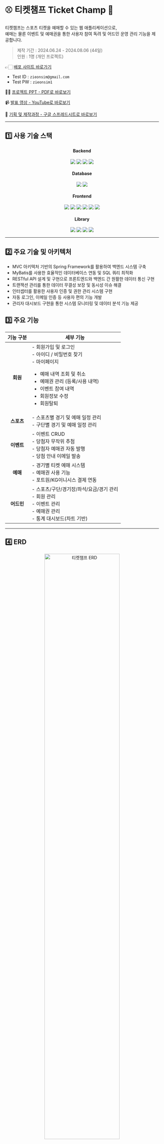 # ⚾ 티켓챔프 Ticket Champ 🏀
티켓챔프는 스포츠 티켓을 예매할 수 있는 웹 애플리케이션으로,<br>
예매는 물론 이벤트 및 예매권을 통한 사용자 참여 독려 및 어드민 운영 관리 기능을 제공합니다.

> 제작 기간 : 2024.06.24 - 2024.08.06 (44일)<br>
> 인원 : 1명 (개인 프로젝트)

👉🏻 [배포 사이트 바로가기](http://49.142.157.251:9090/javaclassS8/)
- Test ID : `zieonsim@gmail.com`
- Test PW : `zieonsim1`

💁🏻 [프로젝트 PPT - PDF로 바로보기](https://drive.google.com/file/d/1_CHga5fahvz1s-E7umZdtXcqqta1ay9V/view?usp=sharing)
<br>

📹 [발표 영상 - YouTube로 바로보기](https://youtu.be/gPB3dMz0ztY)

💭 [기획 및 제작과정 - 구글 스프레드시트로 바로보기](https://docs.google.com/spreadsheets/d/1e1T5jBh-7tM7CjCwONiFs9F7OIGQVMUJmeAd8-6eK-Q/edit?usp=sharing)
<hr>

## 1️⃣ 사용 기술 스택
<div align="center">
<h4>Backend</h4>
<img src="https://img.shields.io/badge/Java8-007396?style=flat-square&logo=OpenJDK&logoColor=white">
<img src="https://img.shields.io/badge/Spring Framework-6DB33F?style=flat-square&logo=Spring&logoColor=white">
<img src="https://img.shields.io/badge/Spring Security-00AB77?style=flat-square&amp;logo=springsecurity&amp;logoColor=white">
<img src="https://img.shields.io/badge/apache tomcat-F8DC75?style=flat-square&amp;logo=apachetomcat&amp;logoColor=black">
<br>
  
<h4>Database</h4>
<img src="https://img.shields.io/badge/MySQL-4479A1?style=flat-square&logo=mysql&logoColor=white">
<img src="https://img.shields.io/badge/MyBatis-9EB0A2?style=flat-square&amp;logo=&amp;logoColor=white">
<br>
  
<h4>Frontend</h4>
<img src="https://img.shields.io/badge/javascript-F7DF1E?style=flat-square&logo=javascript&logoColor=black">
<img src="https://img.shields.io/badge/jquery-0769AD?style=flat-square&logo=jquery&logoColor=white">
<img src="https://img.shields.io/badge/JSP-BEFCFF?style=flat-square&amp;logo=&amp;logoColor=white">
<img src="https://img.shields.io/badge/html5-E34F26?style=flat-square&logo=html5&logoColor=white"> 
<img src="https://img.shields.io/badge/css-1572B6?style=flat-square&logo=css3&logoColor=white"> 
<img src="https://img.shields.io/badge/bootstrap-7952B3?style=flat-square&logo=bootstrap&logoColor=white">
<br>

<h4>Library</h4>
<img src="https://img.shields.io/badge/ckeditor4-0287D0?style=flat-square&logo=ckeditor4&logoColor=white">
<img src="https://img.shields.io/badge/PortOne-FF6633?style=flat-square&logo=PortOne&logoColor=white">
<img src="https://img.shields.io/badge/chartjs-FF6384?style=flat-square&logo=chartdotjs&logoColor=white">
<img src="https://img.shields.io/badge/swiper-6332F6?style=flat-square&logo=swiper&logoColor=white">
</div>
<hr>

## 2️⃣  주요 기술 및 아키텍처
- MVC 아키텍처 기반의 Spring Framework를 활용하여 백엔드 시스템 구축
- MyBatis를 사용한 효율적인 데이터베이스 연동 및 SQL 쿼리 최적화
- RESTful API 설계 및 구현으로 프론트엔드와 백엔드 간 원활한 데이터 통신 구현
- 트랜잭션 관리를 통한 데이터 무결성 보장 및 동시성 이슈 해결
- 인터셉터를 활용한 사용자 인증 및 권한 관리 시스템 구현
- 자동 로그인, 이메일 인증 등 사용자 편의 기능 개발
- 관리자 대시보드 구현을 통한 시스템 모니터링 및 데이터 분석 기능 제공

## 3️⃣ 주요 기능
<div align="center">

| **기능 구분** | **세부 기능** |
|:---------------:|---------------|
| **회원**   | - 회원가입 및 로그인 <br> - 아이디 / 비밀번호 찾기 <br> - 마이페이지 <ul><li>예매 내역 조회 및 취소</li><li>예매권 관리 (등록/사용 내역)</li><li>이벤트 참여 내역</li><li>회원정보 수정</li><li>회원탈퇴</li></ul>  |
| **스포츠** | - 스포츠별 경기 및 예매 일정 관리 <br> - 구단별 경기 및 예매 일정 관리 |
| **이벤트** | - 이벤트 CRUD <br> - 당첨자 무작위 추첨 <br> - 당첨자 예매권 자동 발행 <br> - 당첨 안내 이메일 발송 |
| **예매**   | - 경기별 티켓 예매 시스템 <br> - 예매권 사용 기능 <br> - 포트원/KG이니시스 결제 연동 |
| **어드민** | - 스포츠/구단/경기장/좌석/요금/경기 관리 <br> - 회원 관리 <br> - 이벤트 관리 <br> - 예매권 관리 <br> - 통계 대시보드(차트 기반) |

</div>

<hr>

## 4️⃣ ERD
<p align="center">
  <img src="https://github.com/user-attachments/assets/bf60d53e-3a54-4ec7-8319-ba9c0546a4a6" alt="티켓챔프 ERD" width="70%">
</p>

<hr>

## 5️⃣ 기능별 화면 및 소개
### ✔ 메인 화면
- 아직 예매가 오픈되지 않은 경기의 일정과 예매 오픈일시를 종목별로 확인
- 예매 오픈 시간이 지났을 경우 '예매하기' 버튼으로 활성화
- Swiper 라이브러리 이용
<p align="center">
  <img src="https://github.com/user-attachments/assets/dab1d89d-3304-4cbe-9e2c-109eea887f35" alt="메인화면 GIF" width="70%">
</p>

### ✔ 회원가입
- 이메일, 비밀번호, 이름, 휴대폰 번호 입력
- 프론트엔드 유효성 검사 처리
- 입력한 이메일로 인증번호 발송(SMTP)
- 이메일 인증번호 발송 전 중복 체크
- Spring security를 이용한 비밀번호 암호화
<p align="center">
<img src="https://github.com/user-attachments/assets/83426e4e-da98-48a0-9633-f5f65972abd6" alt="회원가입 GIF" width="70%">
</p>

### ✔ 로그인
- 아이디 / 비밀번호 일치여부 확인
- 자동 로그인 구현
- 로그인 성공 시 홈화면으로 이동 및 헤더에 로그인한 이메일 아이디 노출
<p align="center">
<img src="https://github.com/user-attachments/assets/543a0e88-00fe-4b25-a2a3-31df71a919ff" alt="로그인 GIF" width="70%">
</p>

### ✔ 아이디 찾기
- 이름 + 휴대폰 번호 조합으로 이메일 아이디 찾기
- 계정이 존재할 경우 마스킹된 이메일 아이디와 가입일자를 안내
- 입력한 정보로 가입된 아이디가 여러 개일 경우 로그인할 아이디 선택 가능
<p align="center">
<img src="https://github.com/user-attachments/assets/f30608e5-0fa8-46f3-a23a-1dcbf73e6102" alt="아이디찾기 GIF" width="70%">
</p>

### ✔ 비밀번호 찾기
- 이름 + 이메일 아이디 조합으로 계정 유무 확인
- 계정이 존재할 경우 입력한 이메일로 인증번호 발송
- 인증번호 일치 시 새로운 비밀번호 설정 가능
<p align="center">
<img src="https://github.com/user-attachments/assets/f69b97a9-05c3-48db-b65e-c8c00770a63c" alt="비밀번호찾기 GIF" width="70%">
</p>

### ✔ 스포츠별 전체일정 / 구단별 예매하기 페이지
#### ☑️ 공통
예매가 오픈되기 전에는 오픈 예정 일시가 표시되며, 오픈 후에는 '예매하기' 버튼이 표시됨
#### ☑️ 스포츠별 전체 일정
오늘부터 이번 달 마지막 경기까지의 일정 확인
#### ☑️ 구단별 예매하기
- 오늘부터 다음 달 마지막 경기까지 선택한 구단의 홈 경기를 확인할 수 있음
- 오늘 경기의 경우, 예매 마감 시간이 지나면 일정에서 자동으로 제거
<p align="center">
<img src="https://github.com/user-attachments/assets/a8fe6727-eccf-4d1f-8911-1c6e4817e847" alt="스포츠별 전체일정 구단별 예매하기 페이지 GIF" width="70%">
</p>

#### ☑️ 실시간 예매 오픈 알림
당일 예매 오픈 경기 강조 표시로 신속한 티켓 구매 기회 제공
<p align="center">
<img src="https://github.com/user-attachments/assets/5ba397cf-7cca-4a98-9a7d-095127129bfc" alt="실시간 예매 오픈 알림" width="70%">
</p>

### ✔ 이벤트
- 이벤트 콘텐츠에 댓글 작성 시 이벤트 참여
- 본인 댓글만 수정 및 삭제 가능
- 댓글 삭제 시 이벤트 참여 철회
- 이벤트당 한 번만 댓글 작성 및 참여 가능
<p align="center">
<img src="https://github.com/user-attachments/assets/d5114717-2f9c-41c7-9881-dc4d42e96758" alt="이벤트 댓글 작성 수정 삭제 GIF" width="70%">
</p>

- 당첨자 발표 게시판에서 마스킹된 이메일 아이디로 당첨자 확인 가능
<p align="center">
<img src="https://github.com/user-attachments/assets/46ec10a6-3456-406f-9752-f664fbbc193b" alt="이벤트 당첨자 발표 확인 GIF" width="70%">
</p>

### ✔ 예매
#### ☑️ 날짜/회차 선택
1. 메인화면, 스포츠 전체일정, 구단별 예매 페이지에서 '예매하기' 클릭 시 새 창으로 예매 창 열림
2. 예매 창 접속 시 CAPTCHA 생성 및 검증
3. 보안문자 일치 시에만 다음 단계로 이동 가능
<p align="center">
<img src="https://github.com/user-attachments/assets/1b29af2b-fa42-454d-8f40-9be4546cbff3" alt="예매1 GIF" width="70%">
</p>

#### ☑️ 등급/좌석 선택
4. 좌석 등급 리스트에서 좌석 선택
5. 매수 선택 후 다음 단계로 이동
<p align="center">
<img src="https://github.com/user-attachments/assets/dcd148a8-be67-4ef4-8826-9fdaddd12fac" alt="예매2 GIF" width="70%">
</p>

#### ☑️ 권종/할인/매수 선택
6. 매수에 맞춰 원하는 권종 선택
7. 티켓 금액과 예매 수수료(장당 1,000원) 누적
8. 스포츠 예매권 선택 시, 마이페이지에서 등록한 예매권 사용 또는 새로 등록 후 사용 가능
9. 스포츠 예매권은 티켓 금액과 수수료 누적 제외
<p align="center">
<img src="https://github.com/user-attachments/assets/8ed1f06a-aba0-4b2b-920e-640cde6f74e3" alt="예매3 GIF" width="70%">
</p>

#### ☑️ 예매확인
10. 예매자 확인 및 취소기한/수수료 동의 후 결제 가능
11. 약관 미동의 시 결제 불가
<p align="center">
<img src="https://github.com/user-attachments/assets/8d0ef359-b5b8-466b-9849-be3df33b3e97" alt="예매4 GIF" width="70%">
</p>

#### ☑️ 결제
12. 포트원 결제 API로 결제 및 예매 처리
13. 예매권으로 결제 금액이 0원일 경우 결제 없이 예매만 진행
<p align="center">
<img src="https://github.com/user-attachments/assets/958e1c61-5467-4431-ba98-38a7a6e96f5b" alt="예매5 GIF" width="70%">
</p>

#### ☑️ 예매완료
14. 결제 완료 후 생성된 예매번호, 상세 좌석번호 등 확인 가능
15. 내역 프린트 및 PDF 저장 가능
16. '예매확인' 버튼 시 마이페이지 > 예매관리 > 예매확인/취소 > 예매확인 리스트로 이동
17. 예매확인 리스트에서 예매번호 시 상세 예매내역으로 이동
<p align="center">
<img src="https://github.com/user-attachments/assets/2062bcfd-a542-49ad-92bf-4dcbe8d0e66d" alt="예매6 GIF">
</p>

#### ☑️ 예매완료 메일 발송
18. 회원 메일로 예매 완료 메일이 발송됨
19. 메일 본문 내 '예매내역보기' 클릭 시 마이페이지 예매확인으로 이동
<p align="center">
<img src="https://github.com/user-attachments/assets/ea6d19f4-f3bc-4195-b6e8-ec719a929a7d" alt="예매완료메일" width="70%">
</p>

### ✔ 마이페이지
#### ☑️ 예매관리 > 예매확인/취소
- 예매내역 확인 및 취소마감시간 내 취소 가능
- 예매 익일부터 취소수수료 부과 및 예매 수수료 미반환
<p align="center">
<img src="https://github.com/user-attachments/assets/bb14328d-1ffe-4bee-bd8f-bb9c84f6975c" alt="예매확인취소 GIF" width="70%">
</p>

#### ☑️ 할인혜택 > 예매권
- 이벤트 당첨 시 회원 메일로 당첨 축하 안내와 예매권 번호가 발송됨
<p align="center">
<img src="https://github.com/user-attachments/assets/5bf27361-6806-44b3-9ef6-74864a6cd45a" alt="이벤트당첨안내메일" width="70%">
</p>

- 메일로 전달받은 예매권 번호 마이페이지에서 등록 가능
<p align="center">
<img src="https://github.com/user-attachments/assets/e8ee4c05-85ee-4aa0-9b63-a8536781597e" alt="예매권등록 GIF" width="70%">
</p>

#### ☑️ 회원정보관리 > 회원정보수정
- 비밀번호 확인 후 회원 정보 수정 가능, 불일치 시 변경 불가
- 이름과 휴대폰 번호만 수정할 수 있음
<p align="center">
<img src="https://github.com/user-attachments/assets/7bec0627-c708-4272-b125-8bab55606945" alt="회원정보수정 GIF" width="70%">
</p>

#### ☑️ 회원정보관리 > 회원정보수정 > 비밀번호 변경
- 현재 비밀번호와 신규 비밀번호, 신규 비밀번호 확인 입력 후 변경 가능
- 현재 비밀번호와 동일한 비밀번호로 변경 불가
<p align="center">
<img src="https://github.com/user-attachments/assets/92c9d11f-c4f7-48d0-93be-4b4dcbfe5b27" alt="비밀번호 변경 GIF" width="70%">
</p>

#### ☑️ 활동관리 > 참여 이벤트
- 본인이 응모한 이벤트와 응모일 확인 가능
<p align="center">
<img src="https://github.com/user-attachments/assets/7b305d1a-b2de-4a4c-8fbd-7d9ce9f217c3" alt="참여 이벤트" width="70%">
</p>

### ✔ 어드민
- 회원 등급 및 활동 상태 변경
- 스포츠 종목, 구단, 경기장, 경기, 요금, 좌석 등록 및 관리
- 예매 내역 확인 및 예매자가 아니더라도 예매 취소 가능
- 예매권 발행 및 사용 내역 확인
- 이벤트 콘텐츠 업로드(CKEditor 이용) / 수정 / 삭제
- 이벤트 참여자 대상으로 추첨 및 당첨자 발표, 예매권 메일 발송

#### 1. 이벤트 업로드 ⬇️
<p align="center">
<img src="https://github.com/user-attachments/assets/afe49b34-9d69-4bd9-b80f-8fbc0e87d594" alt="이벤트업로드 GIF" width="70%">
</p>

#### 2. 이벤트 참여자 대상으로 추첨 및 당첨자 발표, 당첨 안내 및 예매권 메일 발송 ⬇️
<p align="center">
<img src="https://github.com/user-attachments/assets/0e181d89-7358-41ba-a082-c2fd03142d89" alt="추첨 및 당첨자 발표 GIF" width="70%">
</p>

#### 3. 이벤트 당첨자 발표 유저 페이지 ⬇️
<p align="center">
<img src="https://github.com/user-attachments/assets/4fdaa225-e2a9-4d8f-a2b5-065026390475" alt="당첨자 발표 유저 페이지 GIF" width="70%">
</p>


### ✔ 스포츠 핫이슈
- 실시간 스포츠 기사와 국내외 주요 경기 일정, KBO 팀 랭킹을 볼 수 있는 페이지
- 웹 크롤링을 위해 셀레니움 라이브러리 사용
- 진행 상황 표시와 재미있는 스포츠 사실들을 함께 제공하여 기다리는 동안 사용자의 관심을 유지
- 스포츠 기사 클릭 시 기사 링크로 이동함
<p align="center">
<img src="https://github.com/user-attachments/assets/d042d028-0b47-44b4-bf0b-f0dbcc0e97d4" alt="스포츠핫이슈 GIF" width="70%">
</p>
